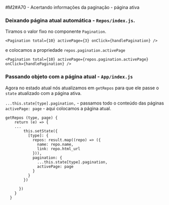 #M2#A70 - Acertando informações da paginação - página ativa

### Deixando página atual automática - `Repos/index.js`.

Tiramos o valor fixo no componente `Pagination`.
```
<Pagination total={10} activePage={3} onClick={handlePagination} />
```
e colocamos a propriedade `repos.pagination.activePage`
```
<Pagination total={10} activePage={repos.pagination.activePage} onClick={handlePagination} />
```

### Passando objeto com a página atual - `App/index.js`
Agora no estado atual nós atualizamos em `getRepos` para que ele passe o `state` atualizado com a página ativa.

`...this.state[type].pagination,` - passamos todo o conteúdo das páginas
`activePage: page` - aqui colocamos a página atual.

```
getRepos (type, page) {
    return (e) => {
    ...
        this.setState({
          [type]: {
            repos: result.map((repo) => ({
              name: repo.name,
              link: repo.html_url
            })),
            pagination: {
              ...this.state[type].pagination,
              activePage: page
            }
          }
        })

      })
    }
  }
```
